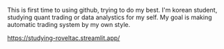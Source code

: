 This is first time to using github, trying to do my best.
I'm korean student, studying quant trading or data analystics for my self.
My goal is making automatic trading system by my own style.

https://studying-roveltac.streamlit.app/
